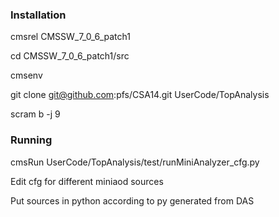 ### Installation

cmsrel CMSSW_7_0_6_patch1

cd CMSSW_7_0_6_patch1/src

cmsenv

git clone git@github.com:pfs/CSA14.git UserCode/TopAnalysis

scram b -j 9


### Running

cmsRun UserCode/TopAnalysis/test/runMiniAnalyzer_cfg.py

Edit cfg for different miniaod sources

Put sources in python according to py generated from DAS



